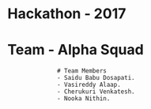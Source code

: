 # Hackathon - 2017

# Team - Alpha Squad
            
            
                  # Team Members
                  - Saidu Babu Dosapati.
                  - Vasireddy Alaap.
                  - Cherukuri Venkatesh.
                  - Nooka Nithin.
